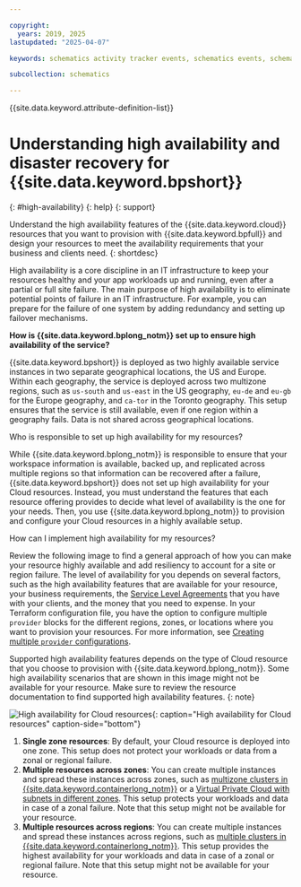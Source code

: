```yaml
---

copyright:
  years: 2019, 2025
lastupdated: "2025-04-07"

keywords: schematics activity tracker events, schematics events, schematics audit, schematics audit events, schematics audit logs

subcollection: schematics

---
```


{{site.data.keyword.attribute-definition-list}}

# Understanding high availability and disaster recovery for {{site.data.keyword.bpshort}}
{: #high-availability}
{: help}
{: support}

Understand the high availability features of the {{site.data.keyword.cloud}} resources that you want to provision with {{site.data.keyword.bpfull}} and design your resources to meet the availability requirements that your business and clients need.
{: shortdesc}

High availability is a core discipline in an IT infrastructure to keep your resources healthy and your app workloads up and running, even after a partial or full site failure. The main purpose of high availability is to eliminate potential points of failure in an IT infrastructure. For example, you can prepare for the failure of one system by adding redundancy and setting up failover mechanisms.

**How is {{site.data.keyword.bplong_notm}} set up to ensure high availability of the service?**

{{site.data.keyword.bpshort}} is deployed as two highly available service instances in two separate geographical locations, the US and Europe. Within each geography, the service is deployed across two multizone regions, such as `us-south` and `us-east` in the US geography, `eu-de` and `eu-gb` for the Europe geography, and `ca-tor` in the Toronto geography. This setup ensures that the service is still available, even if one region within a geography fails. Data is not shared across geographical locations.

Who is responsible to set up high availability for my resources?

While {{site.data.keyword.bplong_notm}} is responsible to ensure that your workspace information is available, backed up, and replicated across multiple regions so that information can be recovered after a failure, {{site.data.keyword.bpshort}} does not set up high availability for your Cloud resources. Instead, you must understand the features that each resource offering provides to decide what level of availability is the one for your needs. Then, you use {{site.data.keyword.bplong_notm}} to provision and configure your Cloud resources in a highly available setup.

How can I implement high availability for my resources?

Review the following image to find a general approach of how you can make your resource highly available and add resiliency to account for a site or region failure. The level of availability for you depends on several factors, such as the high availability features that are available for your resource, your business requirements, the [Service Level Agreements](/docs/overview?topic=overview-slas) that you have with your clients, and the money that you need to expense. In your Terraform configuration file, you have the option to configure multiple `provider` blocks for the different regions, zones, or locations where you want to provision your resources. For more information, see [Creating multiple `provider` configurations](/docs/ibm-cloud-provider-for-terraform?topic=ibm-cloud-provider-for-terraform-provider-reference#multiple-providers).

Supported high availability features depends on the type of Cloud resource that you choose to provision with {{site.data.keyword.bplong_notm}}. Some high availability scenarios that are shown in this image might not be available for your resource. Make sure to review the resource documentation to find supported high availability features.
{: note}

![High availability for Cloud resources](images/schematics-ha-roadmap.png){: caption="High availability for Cloud resources" caption-side="bottom"}

1. **Single zone resources**: By default, your Cloud resource is deployed into one zone. This setup does not protect your workloads or data from a zonal or regional failure.
2. **Multiple resources across zones**: You can create multiple instances and spread these instances across zones, such as [multizone clusters in {{site.data.keyword.containerlong_notm}}](/docs/ibm-cloud-provider-for-terraform?topic=ibm-cloud-provider-for-terraform-tutorial-tf-clusters) or a [Virtual Private Cloud with subnets in different zones](/docs/vpc?topic=vpc-vpc-multi-region). This setup protects your workloads and data in case of a zonal failure. Note that this setup might not be available for your resource.
3. **Multiple resources across regions**: You can create multiple instances and spread these instances across regions, such as [multiple clusters in {{site.data.keyword.containerlong_notm}}](/docs/ibm-cloud-provider-for-terraform?topic=ibm-cloud-provider-for-terraform-tutorial-tf-clusters). This setup provides the highest availability for your workloads and data in case of a zonal or regional failure. Note that this setup might not be available for your resource.
